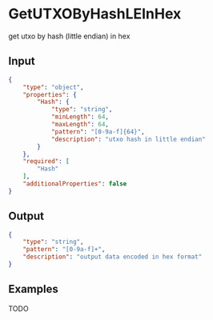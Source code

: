 # GetUTXOByHashLEInHex

get utxo by hash (little endian) in hex

## Input

```json
{
    "type": "object",
    "properties": {
        "Hash": {
            "type": "string",
            "minLength": 64,
            "maxLength": 64,
            "pattern": "[0-9a-f]{64}",
            "description": "utxo hash in little endian"
        }
    },
    "required": [
        "Hash"
    ],
    "additionalProperties": false
}
```

## Output

```json
{
    "type": "string",
    "pattern": "[0-9a-f]+",
    "description": "output data encoded in hex format"
}
```

## Examples

TODO
